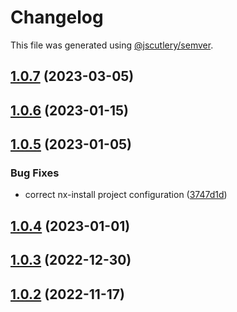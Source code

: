 # Changelog

This file was generated using [@jscutlery/semver](https://github.com/jscutlery/semver).

## [1.0.7](https://github.com/enio-ireland/enio/compare/typedoc-1.0.6...typedoc-1.0.7) (2023-03-05)

## [1.0.6](https://github.com/enio-ireland/enio/compare/typedoc-1.0.5...typedoc-1.0.6) (2023-01-15)

## [1.0.5](https://github.com/enio-ireland/enio/compare/typedoc-1.0.4...typedoc-1.0.5) (2023-01-05)


### Bug Fixes

* correct nx-install project configuration ([3747d1d](https://github.com/enio-ireland/enio/commit/3747d1d1ee278b33afa964b17361e46be332bbc8))

## [1.0.4](https://github.com/enio-ireland/enio/compare/typedoc-1.0.3...typedoc-1.0.4) (2023-01-01)

## [1.0.3](https://github.com/enio-ireland/enio/compare/typedoc-1.0.2...typedoc-1.0.3) (2022-12-30)

## [1.0.2](https://github.com/enio-ireland/enio/compare/typedoc-1.0.1...typedoc-1.0.2) (2022-11-17)
